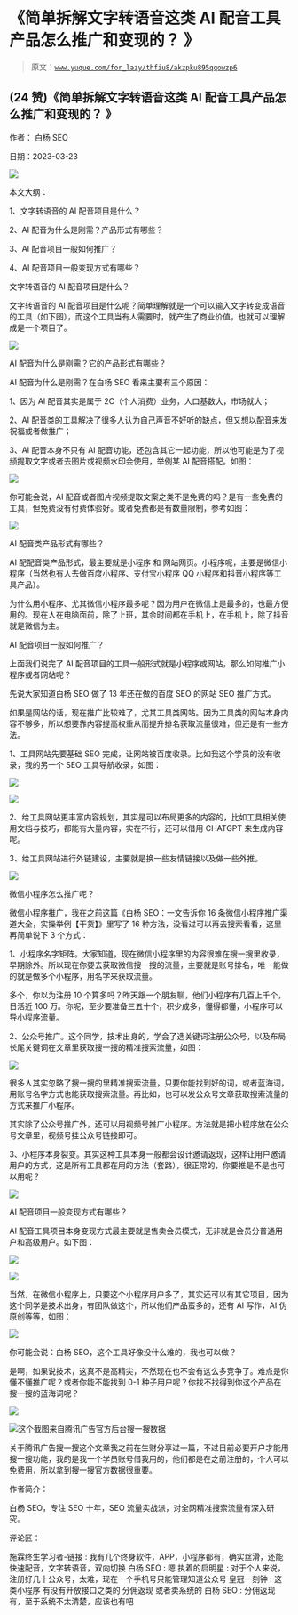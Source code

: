 # 《简单拆解文字转语音这类 AI 配音工具产品怎么推广和变现的？ 》

> 原文：[`www.yuque.com/for_lazy/thfiu8/akzpku895qqowzp6`](https://www.yuque.com/for_lazy/thfiu8/akzpku895qqowzp6)



## (24 赞)《简单拆解文字转语音这类 AI 配音工具产品怎么推广和变现的？ 》 

作者： 白杨 SEO 

日期：2023-03-23 

![](img/2a98dfd4d12e6762b9e981db2b0a04a5.png)  

本文大纲： 

1、文字转语音的 AI 配音项目是什么？ 

2、AI 配音为什么是刚需？产品形式有哪些？ 

3、AI 配音项目一般如何推广？ 

4、AI 配音项目一般变现方式有哪些？ 

文字转语音的 AI 配音项目是什么？ 

文字转语音的 AI 配音项目是什么呢？简单理解就是一个可以输入文字转变成语音的工具（如下图），而这个工具当有人需要时，就产生了商业价值，也就可以理解成是一个项目了。 

![](img/e19219938f55f4d5ddbad3bcc221f89a.png)  

AI 配音为什么是刚需？它的产品形式有哪些？ 

AI 配音为什么是刚需？在白杨 SEO 看来主要有三个原因： 

1、因为 AI 配音其实是属于 2C（个人消费）业务，人口基数大，市场就大； 

2、AI 配音类的工具解决了很多人认为自己声音不好听的缺点，但又想以配音来发祝福或者做推广； 

3、AI 配音本身不只有 AI 配音功能，还包含其它一起功能，所以他可能是为了视频提取文字或者去图片或视频水印会使用，举例某 AI 配音搭配。如图： 

![](img/499843e7412b8250442afce854f41356.png)  

你可能会说，AI 配音或者图片视频提取文案之类不是免费的吗？是有一些免费的工具，但免费没有付费体验好。或者免费都是有数量限制，参考如图： 

![](img/73969271c5b386bb799f08aa4e015e79.png)  

AI 配音类产品形式有哪些？ 

AI 配配音类产品形式，最主要就是小程序 和 网站网页。小程序呢，主要是微信小程序（当然也有人去做百度小程序、支付宝小程序 QQ 小程序和抖音小程序等工具产品）。 

为什么用小程序、尤其微信小程序最多呢？因为用户在微信上是最多的，也最方便用的。现在人在电脑面前，除了上班，其余时间都在手机上，在手机上，除了抖音就是微信为主。 

AI 配音项目一般如何推广？ 

上面我们说完了 AI 配音项目的工具一般形式就是小程序或网站，那么如何推广小程序或者网站呢？ 

先说大家知道白杨 SEO 做了 13 年还在做的百度 SEO 的网站 SEO 推广方式。 

如果是网站的话，现在推广比较难了，尤其工具类网站。因为工具类的网站本身内容不够多，所以想要靠内容提高权重从而提升排名获取流量很难，但还是有一些方法。 

1、工具网站先要基础 SEO 完成，让网站被百度收录。比如我这个学员的没有收录，我的另一个 SEO 工具导航收录，如图： 

![](img/c098f2ea760473797ec927c9c4bd8f31.png)  

![](img/1d5b61d42b592488a368afed0667a093.png)  

2、给工具网站更丰富内容规划，其实是可以布局更多的内容的，比如工具相关使用文档与技巧，都能有大量内容，实在不行，还可以借用 CHATGPT 来生成内容呢。 

3、给工具网站进行外链建设，主要就是换一些友情链接以及做一些外推。 

![](img/ae887c97416a36a7b8a81c8cc2523120.png)  

微信小程序怎么推广呢？ 

微信小程序推广，我在之前这篇《白杨 SEO：一文告诉你 16 条微信小程序推广渠道大全，实操举例【干货】》里写了 16 种方法，没看过可以再去搜索看看，这里再简单说下 3 个方式： 

1、小程序名字矩阵。大家知道，现在微信小程序里的内容很难在搜一搜里收录，早期除外。所以现在你要去获取微信搜一搜的流量，主要就是账号排名，唯一能做的就是做多个小程序，用名字来获取流量。 

多个，你以为注册 10 个算多吗？昨天跟一个朋友聊，他们小程序有几百上千个，日活近 100 万。你呢，至少要准备三五十个，积少成多，懂得都懂，小程序可以导小程序流量。 

2、公众号推广。这个同学，技术出身的，学会了选关键词注册公众号，以及布局长尾关键词在文章里获取搜一搜的精准搜索流量，如图： 

![](img/6f86d31ceb71928bf781b3a456a9bb03.png)  

很多人其实忽略了搜一搜的里精准搜索流量，只要你能找到好的词，或者蓝海词，用账号名字方式也能获取搜索流量。再比如，也可以发公众号文章获取搜索流量的方式来推广小程序。 

其实除了公众号推广外，还可以用视频号推广小程序。方法就是把小程序放在公众号文章里，视频号挂公众号链接即可。 

3、小程序本身裂变。其实这种工具本身一般都会设计邀请返现，这样让用户邀请用户的方式，这是所有工具都在用的方法（套路），很正常的，你要推是不是也可以用呢？ 

![](img/480cd3e311cac2679fce3b6b48df6d57.png)  

AI 配音项目一般变现方式有哪些？ 

AI 配音工具项目本身变现方式最主要就是售卖会员模式，无非就是会员分普通用户和高级用户。如下图： 

![](img/a4720ff87165aa7dd44f32bf654853e3.png)  

![](img/0ba530e44e8ef3eb0b44a68f26b213d7.png)  

当然，在微信小程序上，只要这个小程序用户多了，其实还可以有其它项目，因为这个同学是技术出身，有团队做这个，所以他们产品蛮多的，还有 AI 写作，AI 伪原创等等，如图： 

![](img/a74debd1b9142df8e8124b3a03aa1d45.png)  

你可能会说：白杨 SEO，这个工具好像没什么难的，我也可以做？ 

是啊，如果说技术，这真不是高精尖，不然现在也不会有这么多竞争了。难点是你懂不懂推广呢？或者你能不能找到 0-1 种子用户呢？你找不找得到你这个产品在搜一搜的蓝海词呢？ 

![](img/62f44dd9f06fce967df4d2dea61e24a5.png)  

![](img/c199372a4a258908ea1b75a499ff152e.png)这个截图来自腾讯广告官方后台搜一搜数据  

关于腾讯广告搜一搜这个文章我之前在生财分享过一篇，不过目前必要开户才能用搜一搜功能，我的是我一个学员账号借我用的，他们都是在之前注册的，个人可以免费用，所以拿到搜一搜官方数据很重要。 

作者简介： 

白杨 SEO，专注 SEO 十年，SEO 流量实战派，对全网精准搜索流量有深入研究。 

评论区： 

施霖终生学习者-链接 : 我有几个终身软件，APP，小程序都有，确实丝滑，还能快速配音，文字转语音，双向切换 白杨 SEO : 嗯 执着的启明星 : 对于个人来说，注册好几十公众号，太难，现在一个手机号只能管理知道公众号 皇冠一刻钟 : 这类小程序 有没有开放接口之类的 分佣返现 或者卖系统的 白杨 SEO : 分佣返现有，至于系统不太清楚，应该也有吧
